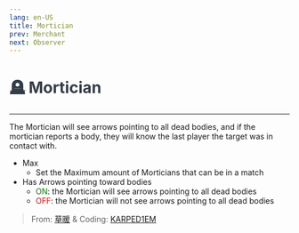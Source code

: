 ```yaml
---
lang: en-US
title: Mortician
prev: Merchant
next: Observer
---
```


# <font color="#333c49">🪦 <b>Mortician</b></font> <Badge text="Support" type="tip" vertical="middle"/>
---

The Mortician will see arrows pointing to all dead bodies, and if the mortician reports a body, they will know the last player the target was in contact with.
* Max
  * Set the Maximum amount of Morticians that can be in a match
* Has Arrows pointing toward bodies
  * <font color=green>ON</font>: the Mortician will see arrows pointing to all dead bodies
  * <font color=red>OFF</font>: the Mortician will not see arrows pointing to all dead bodies

> From: [草暖](https://b23.tv/kTnVK2c) & Coding: [KARPED1EM](https://github.com/KARPED1EM)